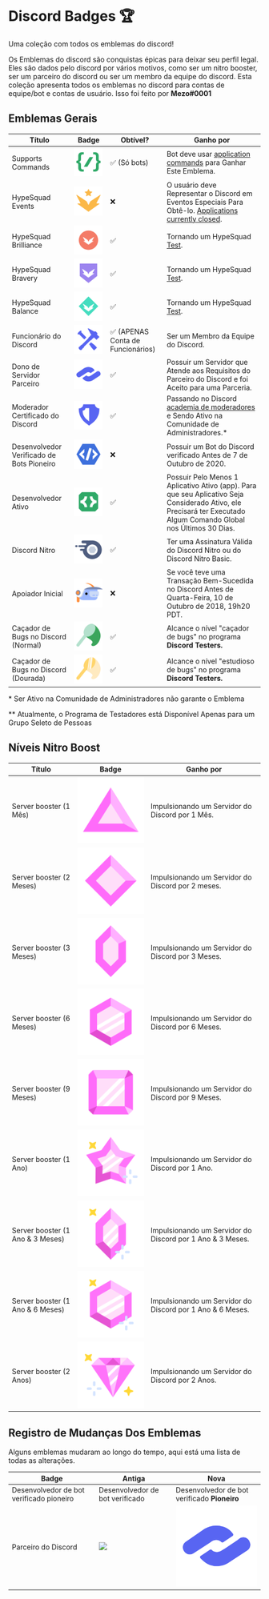 # Discord Badges 🏆

Uma coleção com todos os emblemas do discord!

Os Emblemas do discord são conquistas épicas para deixar seu perfil legal. Eles são dados pelo discord por vários motivos, como ser um nitro booster, ser um parceiro do discord ou ser um membro da equipe do discord. Esta coleção apresenta todos os emblemas no discord para contas de equipe/bot e contas de usuário. Isso foi feito por **Mezo#0001**

## Emblemas Gerais

| Título | Badge | Obtível? | Ganho por |
| --- | --- | --- | --- |
Supports Commands | <img  src="/assets/supportscommands.svg" href="https://discord.com/assets/498591d63b352256a1bf18061eff9d57.svg"> | ✅ (Só bots) | Bot deve usar [application commands](https://discord.com/blog/welcome-to-the-new-era-of-discord-apps) para Ganhar Este Emblema. |
HypeSquad Events| <img  src="/assets/hypesquadevents.svg" href="https://discord.com/assets/e666a84a7a5ea2abbbfa73adf22e627b.svg" > | ❌ | O usuário deve Representar o Discord em Eventos Especiais Para Obtê-lo. [Applications currently closed](https://discord.com/hypesquad). |
HypeSquad Brilliance | <img  src="/assets/hypesquadbrilliance.svg" href="https://discord.com/assets/ec8e92568a7c8f19a052ef42f862ff18.svg" > | ✅ | Tornando um HypeSquad [Test](https://discord.com/hypesquad). |
HypeSquad Bravery | <img  src="/assets/hypesquadbravery.svg" href="https://discord.com/assets/efcc751513ec434ea4275ecda4f61136.svg" > | ✅ | Tornando um HypeSquad [Test](https://discord.com/hypesquad). |
HypeSquad Balance | <img  src="/assets/hypesquadbalance.svg" href="https://discord.com/assets/9f00b18e292e10fc0ae84ff5332e8b0b.svg" > | ✅ | Tornando um HypeSquad [Test](https://discord.com/hypesquad). |
Funcionário do Discord| <img  src="/assets/discordstaff.svg" href="https://discord.com/assets/48d5bdcffe9e7848067c2e187f1ef951.svg" > | ✅ (APENAS Conta de Funcionários) | Ser um Membro da Equipe do Discord. |
Dono de Servidor Parceiro | <img  src="/assets/discordpartner.svg" href="https://discord.com/assets/34306011e46e87f8ef25f3415d3b99ca.svg" > | ✅ | Possuir um Servidor que Atende aos Requisitos do Parceiro do Discord e foi Aceito para uma Parceria. |
Moderador Certificado do Discord | <img  src="/assets/discordmod.svg" href="https://discord.com/assets/c981e58b5ea4b7fedd3a643cf0c60564.svg" > | ✅ | Passando no Discord [academia de moderadores](https://discord.com/moderation) e Sendo Ativo na Comunidade de Administradores.* |
Desenvolvedor Verificado de Bots Pioneiro | <img  src="/assets/discordbotdev.svg" href="https://discord.com/assets/4441e07fe0f46b3cb41b79366236fca6.svg" > | ❌ | Possuir um Bot do Discord verificado Antes de 7 de Outubro de 2020. |
Desenvolvedor Ativo | <img  src="/assets/activedeveloper.svg" href="https://discord.com/assets/26c7a60fb1654315e0be26107bd47470.svg" > | ✅ | Possuir Pelo Menos 1 Aplicativo Ativo (app). Para que seu Aplicativo Seja Considerado Ativo, ele Precisará ter Executado Algum Comando Global nos Últimos 30 Dias.|
Discord Nitro | <img  src="/assets/discordnitro.svg" href="https://discord.com/assets/24d05f3b46a110e538674edbac0db4cd.svg" > | ✅ | Ter uma Assinatura Válida do Discord Nitro ou do Discord Nitro Basic. |
Apoiador Inicial | <img  src="/assets/discordearlysupporter.svg" href="https://discord.com/assets/b802e9af134ff492276d94220e36ec5c.svg" > | ❌ | Se você teve uma Transação Bem-Sucedida no Discord Antes de Quarta-Feira, 10 de Outubro de 2018, 19h20 PDT. |
Caçador de Bugs no Discord (Normal) | <img  src="/assets/discordbughunter1.svg" href="https://discord.com/assets/8353d89b529e13365c415aef08d1d1f4.svg" > | ✅ | Alcance o nível "caçador de bugs" no programa **Discord Testers.**  |
Caçador de Bugs no Discord (Dourada) | <img  src="/assets/discordbughunter2.svg" href="https://discord.com/assets/f599063762165e0d23e8b11b684765a8.svg" > | ✅ | Alcance o nível "estudioso de bugs" no programa **Discord Testers.**  |

\* Ser Ativo na Comunidade de Administradores não garante o Emblema

\*\* Atualmente, o Programa de Testadores está Disponível Apenas para um Grupo Seleto de Pessoas

## Níveis Nitro Boost
| Título | Badge | Ganho por |
| --- | --- | --- |
Server booster (1 Mês) | <img  src="/assets/boosts/discordboost1.svg" href="https://discord.com/assets/ca18353be0e57a2b3b3132fa1c08d6b4.svg" > | Impulsionando um Servidor do Discord por 1 Mês. |
Server booster (2 Meses) | <img  src="/assets/boosts/discordboost2.svg" href="https://discord.com/assets/22f99ed6e34eaca48950254c70f8fe8d.svg" > | Impulsionando um Servidor do Discord por 2 meses. |
Server booster (3 Meses) | <img  src="/assets/boosts/discordboost3.svg" href="https://discord.com/assets/4a2618502278029ce88adeea179ed435.svg" > | Impulsionando um Servidor do Discord por 3 Meses. |
Server booster (6 Meses) | <img  src="/assets/boosts/discordboost4.svg" href="https://discord.com/assets/fbafa6adb7c49a6a2c3822521ff2af2f.svg" > | Impulsionando um Servidor do Discord por 6 Meses. |
Server booster (9 Meses) | <img  src="/assets/boosts/discordboost5.svg" href="https://discord.com/assets/0599f90e32c15b532647163edd72f70a.svg" > | Impulsionando um Servidor do Discord por 9 Meses. |
Server booster (1 Ano)  | <img  src="/assets/boosts/discordboost6.svg" href="https://discord.com/assets/e07c08cdc72bcc78b69c76d2c7ceb344.svg" > | Impulsionando um Servidor do Discord por 1 Ano. |
Server booster (1 Ano & 3 Meses) | <img  src="/assets/boosts/discordboost7.svg" href="https://discord.com/assets/c7f26927db5e7806790f4e968038630a.svg" > | Impulsionando um Servidor do Discord por 1 Ano & 3 Meses. |
Server booster (1 Ano & 6 Meses) | <img  src="/assets/boosts/discordboost8.svg" href="https://discord.com/assets/c6d88d1d12afe03bdc4ebb747f8d196b.svg" > | Impulsionando um Servidor do Discord por 1 Ano & 6 Meses. |
Server booster (2 Anos) | <img  src="/assets/boosts/discordboost9.svg" href="https://discord.com/assets/d96ed283b74de75692487b7499fb8d09.svg" > | Impulsionando um Servidor do Discord por 2 Anos. |

## Registro de Mudanças Dos Emblemas

Alguns emblemas mudaram ao longo do tempo, aqui está uma lista de todas as alterações.

| Badge | Antiga | Nova |
| --- | --- | --- |
| Desenvolvedor de bot verificado pioneiro | Desenvolvedor de bot verificado | Desenvolvedor de bot verificado **Pioneiro** |
| Parceiro do Discord | <img  src="/assets/olddiscoardpartner.png" style="width: 140px;" > | <img src="/assets/discordpartner.svg">  |
